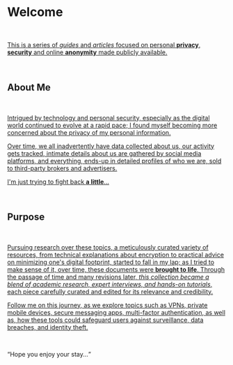 # Welcome

&nbsp;

<ins>This is a series of *guides* and *articles* focused on personal **privacy**, **security** and online **anonymity** made publicly available.</ins>

&nbsp;

## About Me

&nbsp;

<ins>Intrigued by technology and personal security, especially as the digital world continued to evolve at a rapid pace; I found myself becoming more concerned about the privacy of my personal information.</ins>

<ins>Over time, we all inadvertently have data collected about us, our activity gets tracked, intimate details about us are gathered by social media platforms, and everything, ends-up in detailed profiles of who we are, sold to third-party brokers and advertisers.</ins>

<ins>I'm just trying to fight back **a little**...</ins>

<br>

## Purpose

&nbsp;

<ins>Pursuing research over these topics, a meticulously curated variety of resources, from technical explanations about encryption to practical advice on minimizing one's digital footprint, started to fall in my lap; as I tried to make sense of it, over time, these documents were **brought to life**. Through the passage of time and many revisions later, *this collection became a blend of academic research, expert interviews, and hands-on tutorials*, each piece carefully curated and edited for its relevance and credibility.</ins>

<ins>Follow me on this journey, as we explore topics such as VPNs, private mobile devices, secure messaging apps, multi-factor authentication, as well as, how these tools could safeguard users against surveillance, data breaches, and identity theft.</ins>

&nbsp;

<q>Hope you enjoy your stay...</q>
